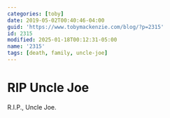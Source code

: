 ```yaml
---
categories: [toby]
date: 2019-05-02T00:40:46-04:00
guid: 'https://www.tobymackenzie.com/blog/?p=2315'
id: 2315
modified: 2025-01-18T00:12:31-05:00
name: '2315'
tags: [death, family, uncle-joe]
---
```


RIP Uncle Joe
=============

R.I.P., Uncle Joe.
